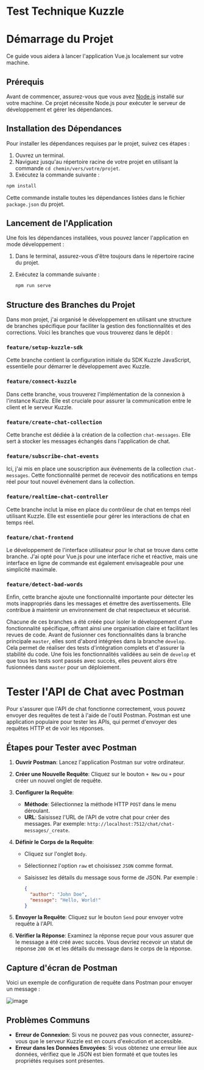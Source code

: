 # Test Technique Kuzzle

# Démarrage du Projet

Ce guide vous aidera à lancer l'application Vue.js localement sur votre machine.

## Prérequis

Avant de commencer, assurez-vous que vous avez [Node.js](https://nodejs.org/) installé sur votre machine. Ce projet nécessite Node.js pour exécuter le serveur de développement et gérer les dépendances.

## Installation des Dépendances

Pour installer les dépendances requises par le projet, suivez ces étapes :

1. Ouvrez un terminal.
2. Naviguez jusqu'au répertoire racine de votre projet en utilisant la commande `cd chemin/vers/votre/projet`.
3. Exécutez la commande suivante :

```bash
npm install
```

Cette commande installe toutes les dépendances listées dans le fichier `package.json` du projet.

## Lancement de l'Application

Une fois les dépendances installées, vous pouvez lancer l'application en mode développement :

1. Dans le terminal, assurez-vous d'être toujours dans le répertoire racine du projet.
2. Exécutez la commande suivante :

   ```bash
   npm run serve
   ```


## Structure des Branches du Projet

Dans mon projet, j'ai organisé le développement en utilisant une structure de branches spécifique pour faciliter la gestion des fonctionnalités et des corrections. Voici les branches que vous trouverez dans le dépôt :

### `feature/setup-kuzzle-sdk`
Cette branche contient la configuration initiale du SDK Kuzzle JavaScript, essentielle pour démarrer le développement avec Kuzzle.

### `feature/connect-kuzzle`
Dans cette branche, vous trouverez l'implémentation de la connexion à l'instance Kuzzle. Elle est cruciale pour assurer la communication entre le client et le serveur Kuzzle.

### `feature/create-chat-collection`
Cette branche est dédiée à la création de la collection `chat-messages`. Elle sert à stocker les messages échangés dans l'application de chat.

### `feature/subscribe-chat-events`
Ici, j'ai mis en place une souscription aux événements de la collection `chat-messages`. Cette fonctionnalité permet de recevoir des notifications en temps réel pour tout nouvel événement dans la collection.

### `feature/realtime-chat-controller`
Cette branche inclut la mise en place du contrôleur de chat en temps réel utilisant Kuzzle. Elle est essentielle pour gérer les interactions de chat en temps réel.

### `feature/chat-frontend`
Le développement de l'interface utilisateur pour le chat se trouve dans cette branche. J'ai opté pour Vue.js pour une interface riche et réactive, mais une interface en ligne de commande est également envisageable pour une simplicité maximale.

### `feature/detect-bad-words`
Enfin, cette branche ajoute une fonctionnalité importante pour détecter les mots inappropriés dans les messages et émettre des avertissements. Elle contribue à maintenir un environnement de chat respectueux et sécurisé.

Chacune de ces branches a été créée pour isoler le développement d'une fonctionnalité spécifique, offrant ainsi une organisation claire et facilitant les revues de code. Avant de fusionner ces fonctionnalités dans la branche principale `master`, elles sont d'abord intégrées dans la branche `develop`. Cela permet de réaliser des tests d'intégration complets et d'assurer la stabilité du code. Une fois les fonctionnalités validées au sein de `develop` et que tous les tests sont passés avec succès, elles peuvent alors être fusionnées dans `master` pour un déploiement.

# Tester l'API de Chat avec Postman

Pour s'assurer que l'API de chat fonctionne correctement, vous pouvez envoyer des requêtes de test à l'aide de l'outil Postman. Postman est une application populaire pour tester les APIs, qui permet d'envoyer des requêtes HTTP et de voir les réponses.

## Étapes pour Tester avec Postman

1. **Ouvrir Postman**: Lancez l'application Postman sur votre ordinateur.

2. **Créer une Nouvelle Requête**: Cliquez sur le bouton `+ New` ou `+` pour créer un nouvel onglet de requête.

3. **Configurer la Requête**:
   - **Méthode**: Sélectionnez la méthode HTTP `POST` dans le menu déroulant.
   - **URL**: Saisissez l'URL de l'API de votre chat pour créer des messages. Par exemple: `http://localhost:7512/chat/chat-messages/_create`.

4. **Définir le Corps de la Requête**:
   - Cliquez sur l'onglet `Body`.
   - Sélectionnez l'option `raw` et choisissez `JSON` comme format.
   - Saisissez les détails du message sous forme de JSON. Par exemple :

     ```json
     {
       "author": "John Doe",
       "message": "Hello, World!"
     }
     ```

5. **Envoyer la Requête**: Cliquez sur le bouton `Send` pour envoyer votre requête à l'API.

6. **Vérifier la Réponse**: Examinez la réponse reçue pour vous assurer que le message a été créé avec succès. Vous devriez recevoir un statut de réponse `200 OK` et les détails du message dans le corps de la réponse.

## Capture d'écran de Postman

Voici un exemple de configuration de requête dans Postman pour envoyer un message :

![image](https://github.com/ndeguerre1718/testTechniqueKuzzle/assets/115724427/606543ea-c722-4d80-b6d5-fb8437c62898)


## Problèmes Communs

- **Erreur de Connexion**: Si vous ne pouvez pas vous connecter, assurez-vous que le serveur Kuzzle est en cours d'exécution et accessible.
- **Erreur dans les Données Envoyées**: Si vous obtenez une erreur liée aux données, vérifiez que le JSON est bien formaté et que toutes les propriétés requises sont présentes.
